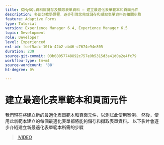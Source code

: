 ```yaml
---
title: 從MySQL資料庫儲存及擷取表單資料 — 建立最適化表單範本和頁面元件
description: 多部分教學課程，逐步引導您完成儲存和擷取表單資料的相關步驟
feature: Adaptive Forms
type: Tutorial
version: Experience Manager 6.4, Experience Manager 6.5
topic: Development
role: Developer
level: Experienced
exl-id: fcef5adc-10fb-42b2-ab46-c7674e94e805
duration: 239
source-git-commit: 03b68057748892c757e0b5315d3a41d0a2e4fc79
workflow-type: tm+mt
source-wordcount: '88'
ht-degree: 0%

---
```


# 建立最適化表單範本和頁面元件

我們現在將建立新的最適化表單範本和頁面元件，以測試此使用案例。 然後，使用此新範本建立的每個最適化表單都將能夠儲存和擷取表單資料。
以下影片會逐步介紹建立新最適化表單範本所需的步驟
>[!VIDEO](https://video.tv.adobe.com/v/27828?quality=12&learn=on)
